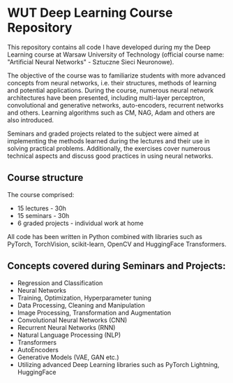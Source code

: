 # WUT Deep Learning Course Repository

This repository contains all code I have developed during my the Deep Learning course at Warsaw University of Technology (official course name: "Artificial Neural Networks" - Sztuczne Sieci Neuronowe).

The objective of the course was to familiarize students with more advanced concepts from neural networks, i.e. their structures, methods of learning and potential applications. During the course, numerous neural network architectures have been presented, including multi-layer perceptron, convolutional and generative networks, auto-encoders, recurrent networks and others. Learning algorithms such as CM, NAG, Adam and others are also introduced.

Seminars and graded projects related to the subject were aimed at implementing the methods learned during the lectures and their use in solving practical problems. Additionally, the exercises cover numerous technical aspects and discuss good practices in using neural networks.

## Course structure

The course comprised:

- 15 lectures - 30h
- 15 seminars - 30h
- 6 graded projects - individual work at home

All code has been written in Python combined with libraries such as PyTorch, TorchVision, scikit-learn, OpenCV and HuggingFace Transformers.

## Concepts covered during Seminars and Projects:

- Regression and Classification
- Neural Networks
- Training, Optimization, Hyperparameter tuning
- Data Processing, Cleaning and Manipulation
- Image Processing, Transformation and Augmentation
- Convolutional Neural Networks (CNN)
- Recurrent Neural Networks (RNN)
- Natural Language Processing (NLP)
- Transformers
- AutoEncoders
- Generative Models (VAE, GAN etc.)
- Utilizing advanced Deep Learning libraries such as PyTorch Lightning, HuggingFace
